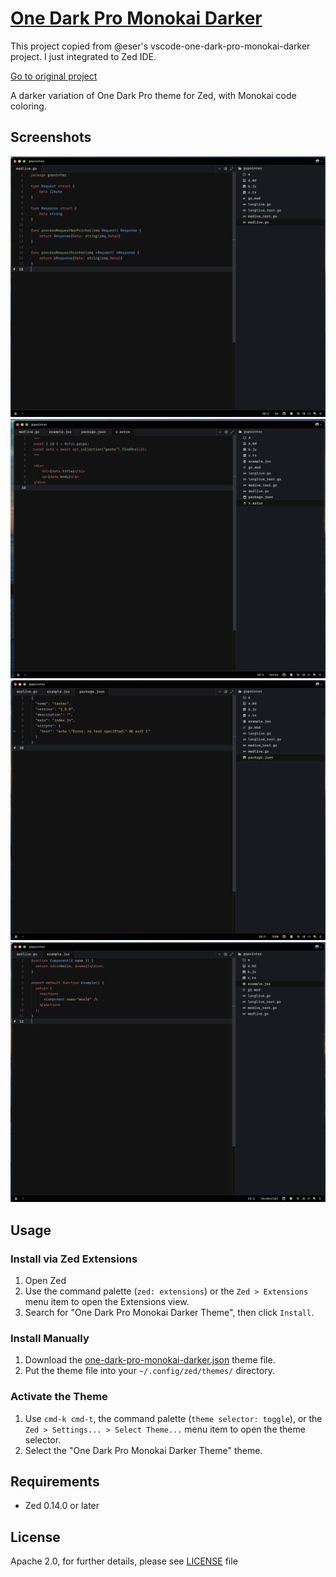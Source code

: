 # [One Dark Pro Monokai Darker](https://github.com/9ssi7/zed-one-dark-pro-monokai-darker)

This project copied from @eser's vscode-one-dark-pro-monokai-darker project. I just integrated to Zed IDE.

[Go to original project](https://github.com/eser/vscode-one-dark-pro-monokai-darker)

A darker variation of One Dark Pro theme for Zed, with Monokai code coloring.

## Screenshots

![Screenshot 01](images/ss01.png "Screenshot #01")
![Screenshot 02](images/ss02.png "Screenshot #02")
![Screenshot 03](images/ss03.png "Screenshot #03")
![Screenshot 04](images/ss04.png "Screenshot #04")

## Usage

### Install via Zed Extensions

1. Open Zed
2. Use the command palette (`zed: extensions`) or the `Zed > Extensions` menu item to open the Extensions view.
3. Search for "One Dark Pro Monokai Darker Theme", then click `Install`.

### Install Manually

1. Download the [one-dark-pro-monokai-darker.json](./themes/one-dark-pro-monokai-darker.json) theme file.
2. Put the theme file into your `~/.config/zed/themes/` directory.

### Activate the Theme

1. Use `cmd-k cmd-t`, the command palette (`theme selector: toggle`), or the `Zed > Settings... > Select Theme...` menu item to open the theme selector.
2. Select the "One Dark Pro Monokai Darker Theme" theme.

## Requirements

* Zed 0.14.0 or later


## License

Apache 2.0, for further details, please see [LICENSE](LICENSE) file
